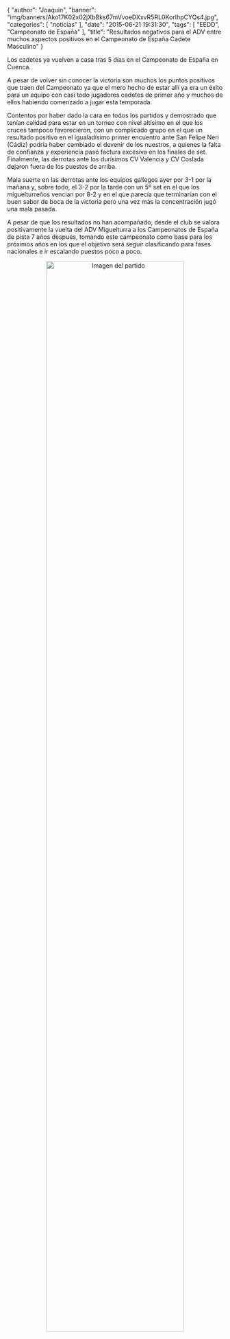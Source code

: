 {
  "author": "Joaquín", 
  "banner": "img/banners/Ako17K02x02jXbBks67mVvoeDXxvR5RL0KorIhpCYQs4.jpg", 
  "categories": [
    "noticias"
  ], 
  "date": "2015-06-21 19:31:30", 
  "tags": [
    "EEDD", 
    "Campeonato de España"
  ], 
  "title": "Resultados negativos para el ADV entre muchos aspectos positivos en el Campeonato de España Cadete Masculino"
}

Los cadetes ya vuelven a casa tras 5 días en el Campeonato de España en Cuenca.

A pesar de volver sin conocer la victoria son muchos los puntos positivos que traen del Campeonato ya que el mero hecho de estar allí ya era un éxito para un equipo con casi todo jugadores cadetes de primer año y muchos de ellos habiendo comenzado a jugar esta temporada.

Contentos por haber dado la cara en todos los partidos y demostrado que tenían calidad para estar en un torneo con nivel altísimo en el que los cruces tampoco favorecieron, con un complicado grupo en el que un resultado positivo en el igualadísimo primer encuentro ante San Felipe Neri (Cádiz) podría haber cambiado el devenir de los nuestros, a quienes la falta de confianza y experiencia pasó factura excesiva en los finales de set. Finalmente, las derrotas ante los durísimos CV Valencia y CV Coslada dejaron fuera de los puestos de arriba.

Mala suerte en las derrotas ante los equipos gallegos ayer por 3-1 por la mañana y, sobre todo, el 3-2 por la tarde con un 5º set en el que los miguelturreños vencian por 8-2 y en el que parecía que terminarían con el buen sabor de boca de la victoria pero una vez más la concentración jugó una mala pasada.

A pesar de que los resultados no han acompañado, desde el club se valora positivamente la vuelta del ADV Miguelturra a los Campeonatos de España de pista 7 años después, tomando este campeonato como base para los próximos años en los que el objetivo será seguir clasificando para fases nacionales e ir escalando puestos poco a poco.

<center>
<a target="_new" href="http://www.advmiguelturra.org/img/banners/Ako17K02x02jXbBks67mVvoeDXxvR5RL0KorIhpCYQs4.jpg"> 
<img alt="Imagen del partido" width="80%" align="center" src="http://www.advmiguelturra.org/img/banners/Ako17K02x02jXbBks67mVvoeDXxvR5RL0KorIhpCYQs4.jpg"/> </a> </center>

